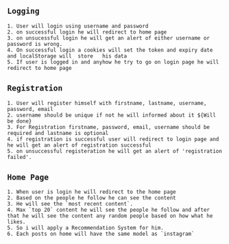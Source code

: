 ## `Logging`
    1. User will login using username and password
    2. on successful login he will redirect to home page
    3. on unsucessful login he will get an alert of either username or password is wrong.
    4. On successful login a cookies will set the token and expiry date and localStorage will  store   his data
    5. If user is logged in and anyhow he try to go on login page he will redirect to home page

## `Registration`
    1. User will register himself with firstname, lastname, username, password, email
    2. username should be unique if not he will informed about it ${Will be done}
    3. For Registration firstname, password, email, username should be required and lastname is optional
    4. if registration is successful user will redirect to login page and he will get an alert of registration successful
    5. on unsuccessful registeration he will get an alert of 'registration failed'.
     
## `Home Page`
    1. When user is login he will redirect to the home page
    2. Based on the people he follow he can see the content
    3. He will see the `most recent content`.
    4. Max `top 20` content he will see the people he follow and after that he will see the content any random people based on how what he likes.
    5. So i will apply a Recommendation System for him.
    6. Each posts on home will have the same model as `instagram`
    
